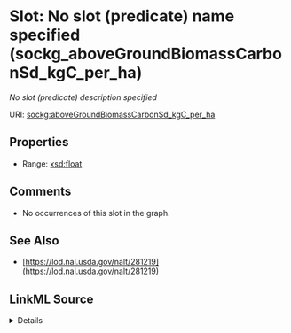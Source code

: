 

# Slot: No slot (predicate) name specified (sockg_aboveGroundBiomassCarbonSd_kgC_per_ha)


_No slot (predicate) description specified_







URI: [sockg:aboveGroundBiomassCarbonSd_kgC_per_ha](https://idir.uta.edu/sockg-ontology/docs/aboveGroundBiomassCarbonSd_kgC_per_ha)



<!-- no inheritance hierarchy -->








## Properties

* Range: [xsd:float](http://www.w3.org/2001/XMLSchema#float)





## Comments

* No occurrences of this slot in the graph.

## See Also

* [https://lod.nal.usda.gov/nalt/281219](https://lod.nal.usda.gov/nalt/281219)



## LinkML Source

<details>

```yaml
name: sockg_aboveGroundBiomassCarbonSd_kgC_per_ha
description: No slot (predicate) description specified
title: No slot (predicate) name specified
comments:
- No occurrences of this slot in the graph.
from_schema: soc-kg
see_also:
- https://lod.nal.usda.gov/nalt/281219
rank: 1000
domain: sockg_Grazing
slot_uri: sockg:aboveGroundBiomassCarbonSd_kgC_per_ha
alias: sockg_aboveGroundBiomassCarbonSd_kgC_per_ha
range: float

```
</details>